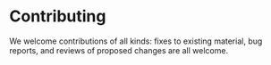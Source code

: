 # Contributing

We welcome contributions of all kinds:
fixes to existing material,
bug reports,
and reviews of proposed changes are all welcome.
